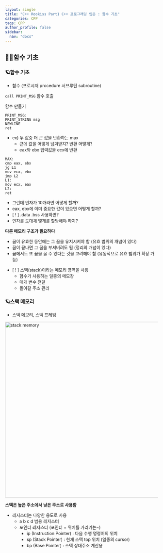```yaml
---
layout: single
title: "C++ Rookiss Part1 C++ 프로그래밍 입문 : 함수 기초"
categories: CPP
tags: CPP
author_profile: false
sidebar:
  nav: "docs"
---
```



## 🙇‍♀️함수 기초




### 🪐함수 기초


* 함수 (프로시저 procedure 서브루틴 subroutine)

`call PRINT_MSG` 함수 호출

함수 만들기
```
PRINT_MSG:
PRINT_STRING msg
NEWLINE
ret
```

* ex) 두 값중 더 큰 값을 반환하는 max
  * 근데 값을 어떻게 넘겨받지? 반환 어떻게?
  * eax와 ebx 입력값을 ecx에 반환
```
MAX:
cmp eax, ebx
jg L1
mov ecx, ebx
jmp L2
L1:
mov ecx, eax
L2:
ret
```
* 그런데 인자가 10개라면 어떻게 할까?
* eax, ebx에 이미 중요한 값이 있으면 어떻게 할까?
* [ ! ] .data .bss 사용하면?
* 인자를 도대체 몇개를 할당해야 하지?

**다른 메모리 구조가 필요하다**
-  꿈이 유효한 동안에는 그 꿈을 유지시켜야 함 (유효 범위의 개념이 있다)
- 꿈이 끝나면 그 꿈을 부셔버려도 됨 (정리의 개념이 있다)
- 꿈에서도 또 꿈을 꿀 수 있다는 것을 고려해야 함 (유동적으로 유효 범위가 확장 가능)

* [ ! ] 스택(stack)이라는 메모리 영역을 사용
  * 함수가 사용하는 일종의 메모장
  - 매개 변수 전달
  - 돌아갈 주소 관리


### 🪐스택 메모리


* 스택 메모리, 스택 프레임


<img width="579" alt="stack memory" src="https://user-images.githubusercontent.com/86364202/157807057-e32e1f58-da51-473c-97ec-fb89007153ef.png">


**스택은 높은 주소에서 낮은 주소로 사용함**

* 레지스터는 다양한 용도로 사용
  - a b c d 범용 레지스터
  - 포인터 레지스터 (포인터 = 위치를 가리키는~)
    - ip (Instruction Pointer) :  다음 수행 명령어의 위치
    - sp (Stack Pointer) : 현재 스택 top 위치 (일종의 cursor)
    - bp (Base Pointer) : 스택 상대주소 계산용


